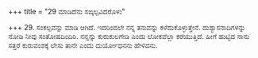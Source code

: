 +++
title = "29 ಮಾಡಿದೆನು ಸಙ್ಕಲ್ಪವಿದರೊಳು"

+++
29. ಸಂಕಲ್ಪವನ್ನು ಮಾಡಿ ಆಗಿದೆ. ಇದರಿಂದಲೇ ನನ್ನ ತನುವನ್ನು ಕಳೆದುಕೊಳ್ಳುತ್ತೇನೆ. ದುಶ್ಯಾಸನಾದಿಗಳನ್ನು ನೋಡಿ ನೀವು ಸಂತೋಷದಿಂದಿರಿ. ನನ್ನನ್ನು ಕುರುಕುಲಗೇಡಿ ಎಂದು ಲೋಕವೆಲ್ಲಾ ಕರೆಯುತ್ತಿದೆ. ಹೀಗೆ ಹುಟ್ಟಿದ ನಾನು ಸತ್ತರೆ ಕುರುವಂಶಕ್ಕೆ ಲೇಸು ತಾನೇ ಎಂದು ದುರ್ಯೋಧನನು ಹೇಳಿದನು.